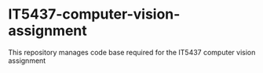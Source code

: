 # IT5437-computer-vision-assignment
This repository manages code base required for the IT5437 computer vision assignment

